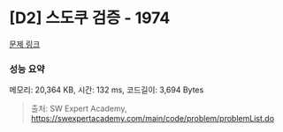 # [D2] 스도쿠 검증 - 1974 

[문제 링크](https://swexpertacademy.com/main/code/problem/problemDetail.do?contestProbId=AV5Psz16AYEDFAUq) 

### 성능 요약

메모리: 20,364 KB, 시간: 132 ms, 코드길이: 3,694 Bytes



> 출처: SW Expert Academy, https://swexpertacademy.com/main/code/problem/problemList.do